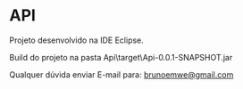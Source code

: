 # API

Projeto desenvolvido na IDE Eclipse.

Build do projeto na pasta Api\target\Api-0.0.1-SNAPSHOT.jar

Qualquer dúvida enviar E-mail para: brunoemwe@gmail.com
